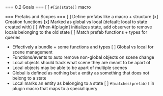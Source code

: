 === 0.2 Goals ===
[ ] `#[in(state)]` macro

=== Prefabs and Scopes ===
[ ] Define prefabs like a macro + structure
    [x] Creation functions
    [x] Marked as global vs local (default: local to state created with)
    [ ] When #[plugin] initializes state, add observer to remove locals belonging to the old state
    [ ] Match prefab functions + types for queries
 - Effectively a bundle + some functions and types
[ ] Global vs local for scene management
 - Functions/events to auto remove non-global objects on scene change
 - Local objects should track what scene they are meant to be apart of
 - Local objects may be able to be apart of multiple scenes
 - Global is defined as nothing but a entity as something that does not belong to a state
 - Local marks an entity as belonging to a state
[ ] `#[matches(prefab)]` in plugin macro that maps to a special query
